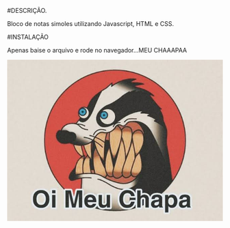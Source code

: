 #DESCRIÇÃO.

Bloco de notas simoles utilizando Javascript, HTML e CSS.

#INSTALAÇÃO

Apenas baise o arquivo e rode no navegador...MEU CHAAAPAA

![Meme](meme.jpeg)

